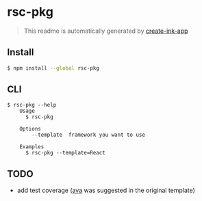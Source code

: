 # rsc-pkg

> This readme is automatically generated by [create-ink-app](https://github.com/vadimdemedes/create-ink-app)

## Install

```bash
$ npm install --global rsc-pkg
```

## CLI

```
$ rsc-pkg --help
	Usage
	  $ rsc-pkg

	Options
		--template  framework you want to use

	Examples
	  $ rsc-pkg --template=React
```


## TODO

- add test coverage ([ava](https://github.com/avajs/ava) was suggested in the original template)